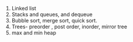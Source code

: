 1. Linked list
2. Stacks and queues, and dequeue
3. Bubble sort, merge sort, quick sort.
4. Trees- preorder , post order, inorder, mirror tree
5. max and min heap
